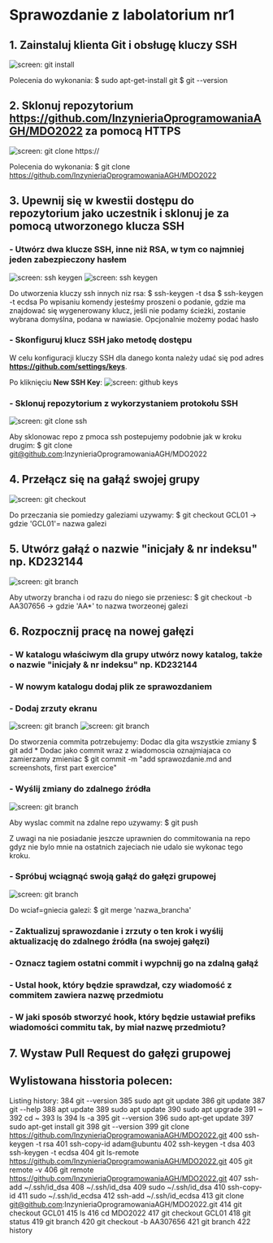 # **Sprawozdanie z labolatorium nr1**

## 1. Zainstaluj klienta Git i obsługę kluczy SSH
![screen: git install](screenshots/1.png)

 Polecenia do wykonania:
	$ sudo apt-get-install git
	$ git --version
    
## 2. Sklonuj repozytorium https://github.com/InzynieriaOprogramowaniaAGH/MDO2022 za pomocą HTTPS
 ![screen: git clone https://](screenshots/2.png)
 
 Polecenia do wykonania:
 	$ git clone https://github.com/InzynieriaOprogramowaniaAGH/MDO2022
    
## 3. Upewnij się w kwestii dostępu do repozytorium jako uczestnik i sklonuj je za pomocą utworzonego klucza SSH

### - Utwórz dwa klucze SSH, inne niż RSA, w tym co najmniej jeden zabezpieczony hasłem
![screen: ssh keygen](screenshots/3.png)
![screen: ssh keygen](screenshots/3'.png)
 
 Do utworzenia kluczy ssh innych niz rsa:
 	$ ssh-keygen -t dsa
 	$ ssh-keygen -t ecdsa
 Po wpisaniu komendy jesteśmy proszeni o podanie, gdzie ma znajdować się wygenerowany klucz, jeśli nie podamy ścieżki, zostanie wybrana domyślna, podana w nawiasie. Opcjonalnie możemy podać hasło	
        
### - Skonfiguruj klucz SSH jako metodę dostępu
        
W celu konfiguracji kluczy SSH dla danego konta należy udać się pod adres **https://github.com/settings/keys**.

Po kliknięciu **New SSH Key**:
![screen: github keys](screenshots/4''.png)

### - Sklonuj repozytorium z wykorzystaniem protokołu SSH
![screen: git clone ssh](screenshots/5.png)

 Aby sklonowac repo z pmoca ssh postepujemy podobnie jak w kroku drugim:
 	$ git clone git@github.com:InzynieriaOprogramowaniaAGH/MDO2022

## 4. Przełącz się na gałąź swojej grupy
![screen: git checkout](screenshots/6.png)
    
 Do przeczania sie pomiedzy galeziami uzywamy:
  	$ git checkout GCL01 -> gdzie 'GCL01'= nazwa galezi
  	
## 5. Utwórz gałąź o nazwie "inicjały & nr indeksu" np. KD232144
![screen: git branch](screenshots/7.png)

 Aby utworzy brancha i od razu do niego sie przeniesc:
 	$ git checkout -b AA307656 -> gdzie 'AA*' to nazwa tworzeonej  galezi
    
## 6. Rozpocznij pracę na nowej gałęzi

###    - W katalogu właściwym dla grupy utwórz nowy katalog, także o nazwie "inicjały & nr indeksu" np. KD232144
###    -  W nowym katalogu dodaj plik ze sprawozdaniem
###    -  Dodaj zrzuty ekranu
![screen: git branch](screenshots/8.png)
![screen: git branch](screenshots/9.png)

 Do stworzenia commita potrzebujemy:
 	Dodac dla gita wszystkie zmiany
 	$ git add *
 	Dodac jako commit wraz z wiadomoscia oznajmiajaca co zamierzamy zmieniac
 	$ git commit -m "add sprawozdanie.md and screenshots, first part exercice"

###    -  Wyślij zmiany do zdalnego źródła
![screen: git branch](screenshots/10.png)

 Aby wyslac commit na zdalne repo uzywamy:
 	$ git push
 	
 Z uwagi na nie posiadanie jeszcze uprawnien do commitowania na repo gdyz nie bylo mnie na ostatnich zajeciach nie udalo sie wykonac tego kroku.

###    -  Spróbuj wciągnąć swoją gałąź do gałęzi grupowej
![screen: git branch](screenshots/11.png)

 Do wciaf=gniecia galezi:
	$ git merge 'nazwa_brancha'
	
###    -  Zaktualizuj sprawozdanie i zrzuty o ten krok i wyślij aktualizację do zdalnego źródła (na swojej gałęzi)


###    -  Oznacz tagiem ostatni commit i wypchnij go na zdalną gałąź


###    -  Ustal hook, który będzie sprawdzał, czy wiadomość z commitem zawiera nazwę przedmiotu
###    -  W jaki sposób stworzyć hook, który będzie ustawiał prefiks wiadomości commitu tak, by miał nazwę przedmiotu?

## 7. Wystaw Pull Request do gałęzi grupowej
    
## Wylistowana hisstoria polecen:
Listing history:
  384  git --version
  385  sudo apt git update
  386  git update
  387  git --help
  388  apt update
  389  sudo apt update
  390  sudo apt upgrade
  391  ~
  392  cd ~
  393  ls
  394  ls -a
  395  git --version
  396  sudo apt-get update
  397  sudo apt-get install git
  398  git --version
  399  git clone https://github.com/InzynieriaOprogramowaniaAGH/MDO2022.git
  400  ssh-keygen -t rsa
  401  ssh-copy-id adam@ubuntu
  402  ssh-keygen -t dsa
  403  ssh-keygen -t ecdsa
  404  git ls-remote https://github.com/InzynieriaOprogramowaniaAGH/MDO2022.git
  405  git remote -v
  406  git remote https://github.com/InzynieriaOprogramowaniaAGH/MDO2022.git
  407  ssh-add ~/.ssh/id_dsa
  408  ~/.ssh/id_dsa
  409  sudo ~/.ssh/id_dsa
  410  ssh-copy-id
  411  sudo ~/.ssh/id_ecdsa
  412  ssh-add ~/.ssh/id_ecdsa
  413  git clone git@github.com:InzynieriaOprogramowaniaAGH/MDO2022.git
  414  git checkout GCL01
  415  ls
  416  cd MDO2022
  417  git checkout GCL01
  418  git status
  419  git branch
  420  git checkout -b AA307656
  421  git branch
  422  history
       

